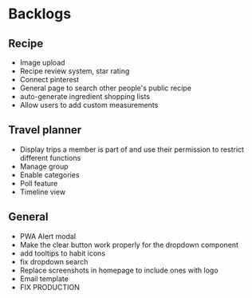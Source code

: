 # Backlogs

## Recipe

- Image upload
- Recipe review system, star rating
- Connect pinterest
- General page to search other people's public recipe
- auto-generate ingredient shopping lists
- Allow users to add custom measurements

## Travel planner

- Display trips a member is part of and use their permission to restrict different functions
- Manage group
- Enable categories
- Poll feature
- Timeline view

## General

- PWA Alert modal
- Make the clear button work properly for the dropdown component
- add tooltips to habit icons
- fix dropdown search
- Replace screenshots in homepage to include ones with logo
- Email template
- FIX PRODUCTION
